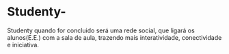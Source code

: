 # Studenty-
Studenty quando for concluido será uma rede social, que ligará os alunos(E.E.) com a sala de aula, trazendo mais interatividade, conectividade e iniciativa. 
